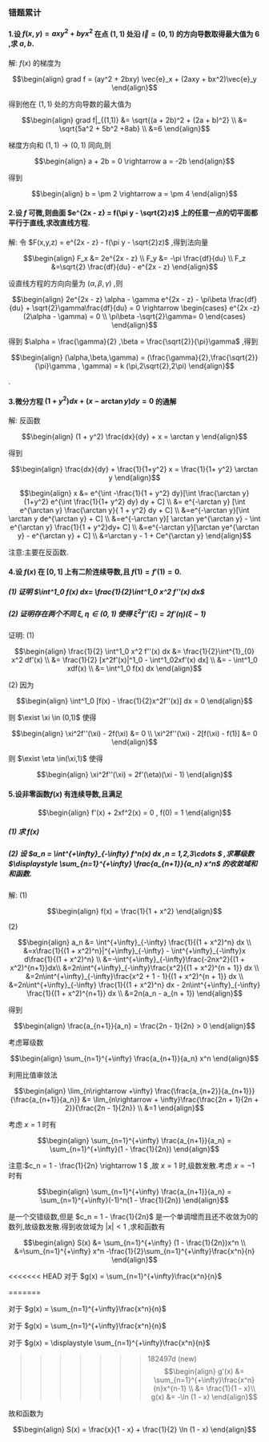 ### 错题累计
#### 1.设 $f(x,y) = axy^2 + byx^2$ 在点 $(1,1)$ 处沿 $\vec{l} = (0,1)$ 的方向导数取得最大值为 6 ,求 $a,b$.
解:
$f(x)$ 的梯度为

$$\begin{align}
    grad f = (ay^2 + 2bxy) \vec{e}_x + (2axy + bx^2)\vec{e}_y
\end{align}$$

得到他在 $(1,1)$ 处的方向导数的最大值为

$$\begin{align}
    grad f|_{(1,1)} &= \sqrt{(a + 2b)^2 + (2a + b)^2} \\
    &= \sqrt{5a^2 + 5b^2 +8ab} \\
    &=6
\end{align}$$

梯度方向和 $(1,1) \rightarrow (0,1)$ 同向,则

$$\begin{align}
    a + 2b = 0 \rightarrow a = -2b
\end{align}$$

得到

$$\begin{align}
    b = \pm 2 \rightarrow a = \pm 4
\end{align}$$




#### 2.设 $f$ 可微,则曲面 $e^{2x - z} = f(\pi y - \sqrt{2}z)$ 上的任意一点的切平面都平行于直线,求改直线方程.
解:
令 $F(x,y,z) = e^{2x - z} - f(\pi y - \sqrt{2}z)$ ,得到法向量

$$\begin{align}
    F_x &= 2e^{2x - z} \\
    F_y &= -\pi \frac{df}{du} \\
    F_z &=\sqrt{2} \frac{df}{du} - e^{2x - z}
\end{align}$$

设直线方程的方向向量为 $(\alpha,\beta,\gamma)$ ,则

$$\begin{align}
    2e^{2x - z} \alpha - \gamma e^{2x - z}  - \pi\beta \frac{df}{du} + \sqrt{2}\gamma\frac{df}{du} = 0 \rightarrow \begin{cases}
        e^{2x -z} (2\alpha - \gamma) = 0 \\
        \pi\beta -\sqrt{2}\gamma= 0
    \end{cases}
\end{align}$$

得到 $\alpha = \frac{\gamma}{2} ,\beta = \frac{\sqrt{2}}{\pi}\gamma$ ,得到

$$\begin{align}
    (\alpha,\beta,\gamma) = (\frac{\gamma}{2},\frac{\sqrt{2}}{\pi}\gamma , \gamma) = k (\pi,2\sqrt{2},2\pi)
\end{align}$$

.

#### 3.微分方程 $(1 + y^2)dx + (x - \arctan y)dy = 0$ 的通解
解:
反函数

$$\begin{align}
    (1 + y^2) \frac{dx}{dy}  + x = \arctan y
\end{align}$$

得到

$$\begin{align}
    \frac{dx}{dy}  + \frac{1}{1+y^2} x = \frac{1}{1+ y^2} \arctan y
\end{align}$$


$$\begin{align}
    x  &= e^{\int -\frac{1}{1 + y^2} dy}[\int \frac{\arctan y}{1+y^2} e^{\int \frac{1}{1+ y^2} dy}  dy + C] \\
    &= e^{-\arctan y} [\int e^{\arctan y} \frac{\arctan y}{ 1 + y^2} dy + C] \\
    &=e^{-\arctan y}[\int \arctan y de^{\arctan y} + C] \\
    &=e^{-\arctan y}[ \arctan ye^{\arctan y}  - \int e^{\arctan y} \frac{1}{1 + y^2}dy+ C] \\
    &=e^{-\arctan y}[\arctan ye^{\arctan y} - e^{\arctan y} + C] \\
    &=\arctan y - 1 + Ce^{\arctan y}
\end{align}$$

注意:主要在反函数.


#### 4.设 $f(x)$ 在 $[0,1]$ 上有二阶连续导数,且 $f(1) = f'(1) = 0$.
##### (1) 证明 $\int^1_0 f(x) dx= \frac{1}{2}\int^1_0 x^2 f''(x) dx$ 
##### (2) 证明存在两个不同 $\xi,\eta \in (0,1)$ 使得 $\xi^2 f''(\xi) = 2f'(\eta)(\xi - 1)$
证明:
(1)

$$\begin{align}
    \frac{1}{2} \int^1_0 x^2 f''(x) dx &= \frac{1}{2}\int^{1}_{0} x^2 df'(x) \\
    &= \frac{1}{2} [x^2f'(x)|^1_0 - \int^1_02xf'(x) dx] \\
    &= - \int^1_0 xdf(x) \\
    &= \int^1_0 f(x) dx
\end{align}$$


(2) 因为 

$$\begin{align}
    \int^1_0 [f(x) - \frac{1}{2}x^2f''(x)] dx = 0
\end{align}$$

则 $\exist \xi \in (0,1)$ 使得

$$\begin{align}
    \xi^2f''(\xi) - 2f(\xi) &= 0 \\ 
    \xi^2f''(\xi) - 2[f(\xi) - f(1)] &= 0
\end{align}$$ 

则 $\exist \eta \in(\xi,1)$ 使得

$$\begin{align}
    \xi^2f''(\xi)  = 2f'(\eta)(\xi - 1)
\end{align}$$

#### 5.设非零函数$f(x)$ 有连续导数,且满足

$$\begin{align}
    f'(x) + 2xf^2(x) = 0 , f(0) = 1
\end{align}$$
##### (1) 求 $f(x)$
##### (2) 设 $a_n = \int^{+\infty}_{-\infty} f^n(x) dx ,n = 1,2,3\cdots $ ,求幂级数 $\displaystyle \sum_{n=1}^{+\infty} \frac{a_{n+1}}{a_n} x^n$ 的收敛域和和函数.
解:
(1)

$$\begin{align}
    f(x) = \frac{1}{1 + x^2}    
\end{align}$$

(2)

$$\begin{align}
    a_n &= \int^{+\infty}_{-\infty} \frac{1}{(1 + x^2)^n} dx \\ 
    &=x\frac{1}{(1 + x^2)^n}|^{+\infty}_{-\infty} - \int^{+\infty}_{-\infty}x d\frac{1}{(1 + x^2)^n} \\
    &=-\int^{+\infty}_{-\infty}\frac{-2nx^2}{(1 + x^2)^{n+1}}dx\\
    &=2n\int^{+\infty}_{-\infty}\frac{x^2}{(1 + x^2)^{n + 1}} dx \\
    &=2n\int^{+\infty}_{-\infty}\frac{x^2 + 1 - 1}{(1 + x^2)^{n + 1}} dx \\
    &=2n\int^{+\infty}_{-\infty} \frac{1}{(1 + x^2)^n} dx - 2n\int^{+\infty}_{-\infty} \frac{1}{(1 + x^2)^{n+1}} dx \\
    &=2n(a_n - a_{n + 1})
\end{align}$$

得到

$$\begin{align}
    \frac{a_{n+1}}{a_n} = \frac{2n - 1}{2n} >  0 
\end{align}$$


考虑幂级数

$$\begin{align}
    \sum_{n=1}^{+\infty} \frac{a_{n+1}}{a_n} x^n
\end{align}$$

利用比值审敛法

$$\begin{align}
    \lim_{n\rightarrow +\infty} \frac{\frac{a_{n+2}}{a_{n+1}}}{\frac{a_{n+1}}{a_n}} &= \lim_{n\rightarrow + \infty}\frac{\frac{2n + 1}{2n + 2}}{\frac{2n - 1}{2n}} \\
    &=1
\end{align}$$

考虑 $x = 1$ 时有

$$\begin{align}
    \sum_{n=1}^{+\infty} \frac{a_{n+1}}{a_n}  = \sum_{n=1}^{+\infty}(1 - \frac{1}{2n})
\end{align}$$

注意:$c_n = 1 - \frac{1}{2n} \rightarrow 1 $ ,故 $x = 1$ 时,级数发散.考虑 $x = - 1$ 时有 

$$\begin{align}
    \sum_{n=1}^{+\infty} \frac{a_{n+1}}{a_n}  = \sum_{n=1}^{+\infty}(-1)^n(1 - \frac{1}{2n})
\end{align}$$

是一个交错级数,但是 $c_n = 1 - \frac{1}{2n}$ 是一个单调增而且还不收敛为0的数列,故级数发散.得到收敛域为 $|x| <1$ ,求和函数有

$$\begin{align}
    S(x) &= \sum_{n=1}^{+\infty} (1 - \frac{1}{2n})x^n \\
    &=\sum_{n=1}^{+\infty} x^n -\frac{1}{2}\sum_{n=1}^{+\infty}\frac{x^n}{n}
\end{align}$$

<<<<<<< HEAD
对于 $g(x) = \sum_{n=1}^{+\infty}\frac{x^n}{n}$

=======

对于 $g(x) = \sum_{n=1}^{+\infty}\frac{x^n}{n}$


对于 $g(x) = \sum_{n=1}^{+\infty}\frac{x^n}{n}$

对于 $g(x) = \displaystyle \sum_{n=1}^{+\infty}\frac{x^n}{n}$



>>>>>>> 182497d (new)
$$\begin{align}
    g'(x) &= \sum_{n=1}^{+\infty}\frac{x^n}{n}x^{n-1} \\
    &= \frac{1}{1 - x}\\
    g(x) &= -\ln (1 - x) 
\end{align}$$

故和函数为

$$\begin{align}
    S(x) = \frac{x}{1 - x} + \frac{1}{2} \ln (1 - x)
\end{align}$$